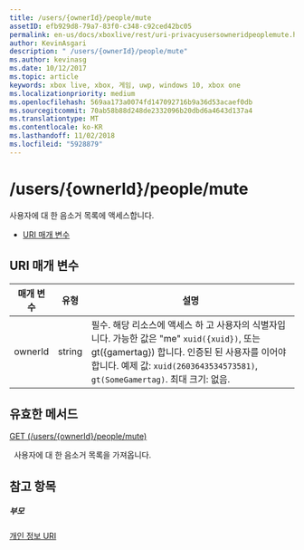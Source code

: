```yaml
---
title: /users/{ownerId}/people/mute
assetID: efb929d8-79a7-83f0-c348-c92ced42bc05
permalink: en-us/docs/xboxlive/rest/uri-privacyusersowneridpeoplemute.html
author: KevinAsgari
description: " /users/{ownerId}/people/mute"
ms.author: kevinasg
ms.date: 10/12/2017
ms.topic: article
keywords: xbox live, xbox, 게임, uwp, windows 10, xbox one
ms.localizationpriority: medium
ms.openlocfilehash: 569aa173a0074fd147092716b9a36d53acaef0db
ms.sourcegitcommit: 70ab58b88d248de2332096b20dbd6a4643d137a4
ms.translationtype: MT
ms.contentlocale: ko-KR
ms.lasthandoff: 11/02/2018
ms.locfileid: "5928879"
---
```

# <a name="usersowneridpeoplemute"></a>/users/{ownerId}/people/mute
사용자에 대 한 음소거 목록에 액세스합니다.

  * [URI 매개 변수](#ID4EQ)

<a id="ID4EQ"></a>


## <a name="uri-parameters"></a>URI 매개 변수

| 매개 변수| 유형| 설명|
| --- | --- | --- |
| ownerId| string| 필수. 해당 리소스에 액세스 하 고 사용자의 식별자입니다. 가능한 값은 "me" <code>xuid({xuid})</code>, 또는 gt({gamertag}) 합니다. 인증된 된 사용자를 이어야 합니다. 예제 값: <code>xuid(2603643534573581)</code>, <code>gt(SomeGamertag)</code>. 최대 크기: 없음. |

<a id="ID4ETB"></a>


## <a name="valid-methods"></a>유효한 메서드

[GET (/users/{ownerId}/people/mute)](uri-privacyusersowneridpeoplemuteget.md)

&nbsp;&nbsp;사용자에 대 한 음소거 목록을 가져옵니다.

<a id="ID4E4B"></a>


## <a name="see-also"></a>참고 항목

<a id="ID4E6B"></a>


##### <a name="parent"></a>부모

[개인 정보 URI](atoc-reference-privacyv2.md)
